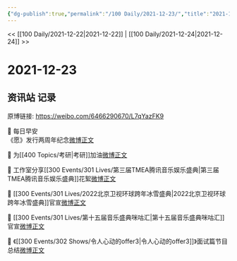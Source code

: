 ```yaml
---
{"dg-publish":true,"permalink":"/100 Daily/2021-12-23/","title":"2021-12-23","created":"2022-12-23T10:39:03.000+08:00","updated":"2023-02-26T00:50:16.000+08:00"}
---
```



<< [[100 Daily/2021-12-22\|2021-12-22]] | [[100 Daily/2021-12-24\|2021-12-24]] >>

# 2021-12-23

## 资讯站 记录

原博链接: https://weibo.com/6466290670/L7qYazFK9

🌟 每日早安  
《愿》发行两周年纪念[微博正文](https://m.weibo.cn/6466290670/4717472731889869)

🌟 为[[400 Topics/考研\|考研]]加油[微博正文](https://m.weibo.cn/6466290670/4717502419174294)

🌟 工作室分享[[300 Events/301 Lives/第三届TMEA腾讯音乐娱乐盛典\|第三届TMEA腾讯音乐娱乐盛典]]花絮[微博正文](https://m.weibo.cn/6466290670/4717698883785860)

🌟 [[300 Events/301 Lives/2022北京卫视环球跨年冰雪盛典\|2022北京卫视环球跨年冰雪盛典]]官宣[微博正文](https://m.weibo.cn/6466290670/4717618990420710)

🌟 [[300 Events/301 Lives/第十五届音乐盛典咪咕汇\|第十五届音乐盛典咪咕汇]]官宣[微博正文](https://m.weibo.cn/6466290670/4717597549660503)

🌟 《[[300 Events/302 Shows/令人心动的offer3\|令人心动的offer3]]》面试篇节目总结[微博正文](https://m.weibo.cn/6466290670/4717709633520452)
